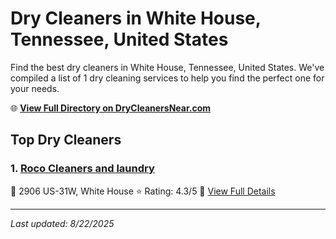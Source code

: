 # Dry Cleaners in White House, Tennessee, United States

Find the best dry cleaners in White House, Tennessee, United States. We've compiled a list of 1 dry cleaning services to help you find the perfect one for your needs.

🌐 **[View Full Directory on DryCleanersNear.com](https://drycleanersnear.com/city/US/Tennessee/White%20House)**

## Top Dry Cleaners

### 1. [Roco Cleaners and laundry](https://drycleanersnear.com/dryCleaner/6861efad6d1fa2e11f513b4e/roco-cleaners-and-laundry)
📍 2906 US-31W, White House
⭐ Rating: 4.3/5
🔗 [View Full Details](https://drycleanersnear.com/dryCleaner/6861efad6d1fa2e11f513b4e/roco-cleaners-and-laundry)


---

*Last updated: 8/22/2025*
